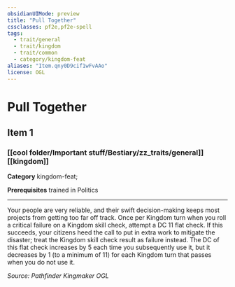 ```yaml
---
obsidianUIMode: preview
title: "Pull Together"
cssclasses: pf2e,pf2e-spell
tags:
  - trait/general
  - trait/kingdom
  - trait/common
  - category/kingdom-feat
aliases: "Item.qny0D9cif1wFvAAo"
license: OGL
---
```

# Pull Together
## Item 1
### [[cool folder/Important stuff/Bestiary/zz_traits/general]][[kingdom]]

**Category** kingdom-feat; 



**Prerequisites** trained in Politics
* * *
Your people are very reliable, and their swift decision-making keeps most projects from getting too far off track. Once per Kingdom turn when you roll a critical failure on a Kingdom skill check, attempt a DC 11 flat check. If this succeeds, your citizens heed the call to put in extra work to mitigate the disaster; treat the Kingdom skill check result as failure instead. The DC of this flat check increases by 5 each time you subsequently use it, but it decreases by 1 (to a minimum of 11) for each Kingdom turn that passes when you do not use it.

*Source: Pathfinder Kingmaker*
*OGL*